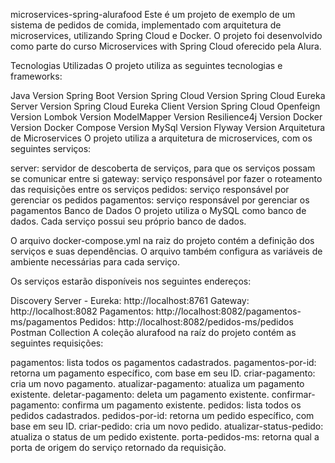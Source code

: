 microservices-spring-alurafood
Este é um projeto de exemplo de um sistema de pedidos de comida, implementado com arquitetura de microservices, utilizando Spring Cloud e Docker. O projeto foi desenvolvido como parte do curso Microservices with Spring Cloud oferecido pela Alura.

Tecnologias Utilizadas
O projeto utiliza as seguintes tecnologias e frameworks:

Java Version Spring Boot Version
Spring Cloud Version Spring Cloud Eureka Server Version Spring Cloud Eureka Client Version Spring Cloud Openfeign Version
Lombok Version
ModelMapper Version
Resilience4j Version
Docker Version Docker Compose Version
MySql Version Flyway Version
Arquitetura de Microservices
O projeto utiliza a arquitetura de microservices, com os seguintes serviços:

server: servidor de descoberta de serviços, para que os serviços possam se comunicar entre si
gateway: serviço responsável por fazer o roteamento das requisições entre os serviços
pedidos: serviço responsável por gerenciar os pedidos
pagamentos: serviço responsável por gerenciar os pagamentos
Banco de Dados
O projeto utiliza o MySQL como banco de dados. Cada serviço possui seu próprio banco de dados.

O arquivo docker-compose.yml na raiz do projeto contém a definição dos serviços e suas dependências. O arquivo também configura as variáveis de ambiente necessárias para cada serviço.

Os serviços estarão disponíveis nos seguintes endereços:

Discovery Server - Eureka: http://localhost:8761
Gateway: http://localhost:8082
Pagamentos: http://localhost:8082/pagamentos-ms/pagamentos
Pedidos: http://localhost:8082/pedidos-ms/pedidos
Postman Collection
A coleção alurafood na raíz do projeto contém as seguintes requisições:

pagamentos: lista todos os pagamentos cadastrados.
pagamentos-por-id: retorna um pagamento específico, com base em seu ID.
criar-pagamento: cria um novo pagamento.
atualizar-pagamento: atualiza um pagamento existente.
deletar-pagamento: deleta um pagamento existente.
confirmar-pagamento: confirma um pagamento existente.
pedidos: lista todos os pedidos cadastrados.
pedidos-por-id: retorna um pedido específico, com base em seu ID.
criar-pedido: cria um novo pedido.
atualizar-status-pedido: atualiza o status de um pedido existente.
porta-pedidos-ms: retorna qual a porta de origem do serviço retornado da requisição.
